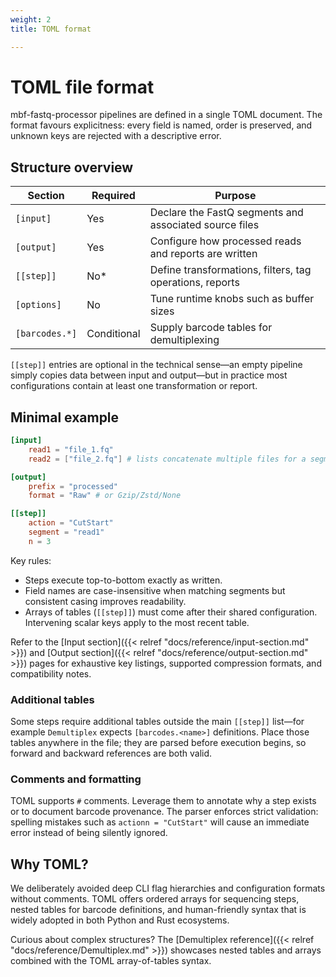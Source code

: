 ```yaml
---
weight: 2
title: TOML format

---
```

# TOML file format

mbf-fastq-processor pipelines are defined in a single TOML document. The format favours explicitness: every field is named, order is preserved, and unknown keys are rejected with a descriptive error.

## Structure overview

| Section         | Required | Purpose                                                  |
|-----------------|----------|----------------------------------------------------------|
| `[input]`       | Yes      | Declare the FastQ segments and associated source files   |
| `[output]`      | Yes      | Configure how processed reads and reports are written    |
| `[[step]]`      | No*      | Define transformations, filters, tag operations, reports |
| `[options]`     | No       | Tune runtime knobs such as buffer sizes                  |
| `[barcodes.*]`  | Conditional | Supply barcode tables for demultiplexing            |

`[[step]]` entries are optional in the technical sense—an empty pipeline simply copies data between input and output—but in practice most configurations contain at least one transformation or report.

## Minimal example

```toml
[input]
    read1 = "file_1.fq"
    read2 = ["file_2.fq"] # lists concatenate multiple files for a segment

[output]
    prefix = "processed"
    format = "Raw" # or Gzip/Zstd/None

[[step]]
    action = "CutStart"
    segment = "read1"
    n = 3
```

Key rules:

- Steps execute top-to-bottom exactly as written.
- Field names are case-insensitive when matching segments but consistent casing improves readability.
- Arrays of tables (`[[step]]`) must come after their shared configuration. Intervening scalar keys apply to the most recent table.

Refer to the [Input section]({{< relref "docs/reference/input-section.md" >}}) and [Output section]({{< relref "docs/reference/output-section.md" >}}) pages for exhaustive key listings, supported compression formats, and compatibility notes.

### Additional tables

Some steps require additional tables outside the main `[[step]]` list—for example `Demultiplex` expects `[barcodes.<name>]` definitions. Place those tables anywhere in the file; they are parsed before execution begins, so forward and backward references are both valid.

### Comments and formatting

TOML supports `#` comments. Leverage them to annotate why a step exists or to document barcode provenance. The parser enforces strict validation: spelling mistakes such as `actionn = "CutStart"` will cause an immediate error instead of being silently ignored.

## Why TOML?

We deliberately avoided deep CLI flag hierarchies and configuration formats without comments. TOML offers ordered arrays for sequencing steps, nested tables for barcode definitions, and human-friendly syntax that is widely adopted in both Python and Rust ecosystems.

Curious about complex structures? The [Demultiplex reference]({{< relref "docs/reference/Demultiplex.md" >}}) showcases nested tables and arrays combined with the TOML array-of-tables syntax.
